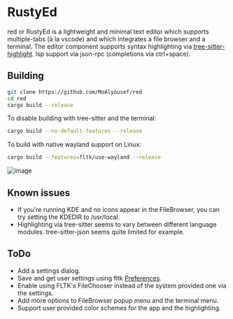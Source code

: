 # RustyEd

red or RustyEd is a lightweight and minimal text editor which supports multiple-tabs (à la vscode) and which integrates a file browser and a terminal. The editor component supports syntax highlighting via [tree-sitter-highlight](https://github.com/tree-sitter/tree-sitter/tree/master/highlight). lsp support via json-rpc (completions via ctrl+space).

## Building
```bash
git clone https://github.com/MoAlyousef/red
cd red
cargo build --release
```

To disable building with tree-sitter and the terminal:
```bash
cargo build --no-default-features --release
```

To build with native wayland support on Linux:
```bash
cargo build --features=fltk/use-wayland --release
```

![image](https://github.com/MoAlyousef/red/assets/37966791/c43a180f-d1db-4528-ace6-d3713dcda202)

## Known issues
- If you're running KDE and no icons appear in the FileBrowser, you can try setting the KDEDIR to /usr/local.
- Highlighting via tree-sitter seems to vary between different language modules. tree-sitter-json seems quite limited for example.

## ToDo
- Add a settings dialog.
- Save and get user settings using fltk [Preferences](https://docs.rs/fltk/latest/fltk/app/prefs/struct.Preferences.html).
- Enable using FLTK's FileChooser instead of the system provided one via the settings.
- Add more options to FileBrowser popup menu and the terminal menu.
- Support user provided color schemes for the app and the highlighting.

